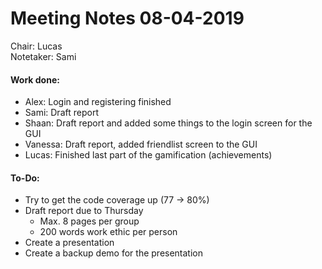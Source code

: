<h1>Meeting Notes 08-04-2019</h1>

Chair: Lucas<br/>
Notetaker: Sami</br>

#### Work done:
- Alex: Login and registering finished
- Sami: Draft report
- Shaan: Draft report and added some things to the login screen for the GUI
- Vanessa: Draft report, added friendlist screen to the GUI
- Lucas: Finished last part of the gamification  (achievements)

#### To-Do:
- Try to get the code coverage up (77 -> 80%)
- Draft report due to Thursday
  - Max. 8 pages per group
  - 200 words work ethic per person
- Create a presentation
- Create a backup demo for the presentation

